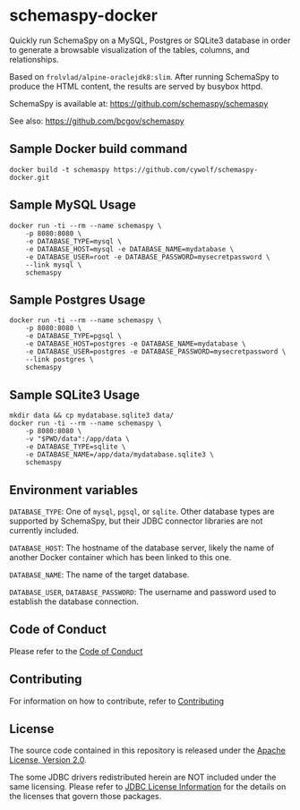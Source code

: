 # schemaspy-docker

Quickly run SchemaSpy on a MySQL, Postgres or SQLite3 database in order
to generate a browsable visualization of the tables, columns, and relationships.

Based on `frolvlad/alpine-oraclejdk8:slim`. After running SchemaSpy to produce the
HTML content, the results are served by busybox httpd.

SchemaSpy is available at: https://github.com/schemaspy/schemaspy

See also: https://github.com/bcgov/schemaspy

## Sample Docker build command

```
docker build -t schemaspy https://github.com/cywolf/schemaspy-docker.git
```

## Sample MySQL Usage

```
docker run -ti --rm --name schemaspy \
	-p 8080:8080 \
	-e DATABASE_TYPE=mysql \
	-e DATABASE_HOST=mysql -e DATABASE_NAME=mydatabase \
	-e DATABASE_USER=root -e DATABASE_PASSWORD=mysecretpassword \
	--link mysql \
	schemaspy
```

## Sample Postgres Usage

```
docker run -ti --rm --name schemaspy \
	-p 8080:8080 \
	-e DATABASE_TYPE=pgsql \
	-e DATABASE_HOST=postgres -e DATABASE_NAME=mydatabase \
	-e DATABASE_USER=postgres -e DATABASE_PASSWORD=mysecretpassword \
	--link postgres \
	schemaspy
```

## Sample SQLite3 Usage

```
mkdir data && cp mydatabase.sqlite3 data/
docker run -ti --rm --name schemaspy \
	-p 8080:8080 \
	-v "$PWD/data":/app/data \
	-e DATABASE_TYPE=sqlite \
	-e DATABASE_NAME=/app/data/mydatabase.sqlite3 \
	schemaspy
```

## Environment variables

`DATABASE_TYPE`: One of `mysql`, `pgsql`, or `sqlite`. Other database types are
	supported by SchemaSpy, but their JDBC connector libraries are not currently
	included.

`DATABASE_HOST`: The hostname of the database server, likely the name of
	another Docker container which has been linked to this one.

`DATABASE_NAME`: The name of the target database.

`DATABASE_USER`, `DATABASE_PASSWORD`: The username and password used to establish
	the database connection.

## Code of Conduct

Please refer to the [Code of Conduct](./CODE_OF_CONDUCT.md) 

## Contributing

For information on how to contribute, refer to [Contributing](CONTRIBUTING.md)

## License

The source code contained in this repository is released under the [Apache License, Version 2.0](./LICENSE).

The some JDBC drivers redistributed herein are NOT included under the same licensing.  Please refer to [JDBC License Information](./lib/README.md) for the details on the licenses that govern those packages.